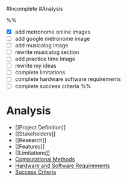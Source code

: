#Incomplete
#Analysis

%%
 - [x] add metronome online images
 - [ ] add google metronome image
 - [ ] add musicalog image
 - [ ] rewrite musicalog section
 - [ ] add practice time image
 - [ ] rewrite my ideas
 - [ ] complete limitations
 - [ ] complete hardware software requirements
 - [ ] complete success criteria
%%

# Analysis

- [[Project Definition]]
- [[Stakeholders]]
- [[Research]]
- [[Features]]
- [[Limitations]]
- [Computational Methods](Computational%20Methods)
- [Hardware and Software Requirements](Hardware%20and%20Software%20Requirements)
- [Success Criteria](Success%20Criteria)














